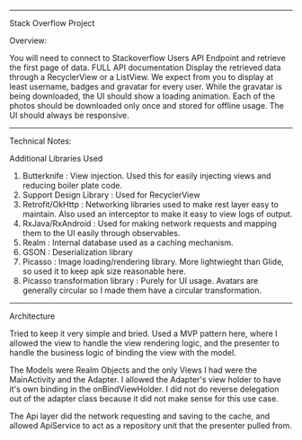 --------------------------------------------------------------------------------------------------------

Stack Overflow Project

Overview:

You will need to connect to Stackoverflow Users API Endpoint and retrieve the first page of data. FULL API documentation
Display the retrieved data through a RecyclerView or a ListView.
We expect from you to display at least username, badges and gravatar for every user.
While the gravatar is being downloaded, the UI should show a loading animation.
Each of the photos should be downloaded only once and stored for offline usage.
The UI should always be responsive.

--------------------------------------------------------------------------------------------------------

Technical Notes:

Additional Libraries Used

1. Butterknife : View injection. Used this for easily injecting views and reducing boiler plate code.
2. Support Design Library : Used for RecyclerView 
3. Retrofit/OkHttp : Networking libraries used to make rest layer easy to maintain. Also used an interceptor to make it easy to view logs of output.
4. RxJava/RxAndroid : Used for making network requests and mapping them to the UI easily through observables.
5. Realm : Internal database used as a caching mechanism. 
6. GSON : Deserialization library 
7. Picasso : Image loading/rendering library. More lightwieght than Glide, so used it to keep apk size reasonable here.
8. Picasso transformation library : Purely for UI usage. Avatars are generally circular so I made them have
a circular transformation.


--------------------------------------------------------------------------------------------------------

Architecture

Tried to keep it very simple and bried. Used a MVP pattern here, where I allowed the view to handle the view rendering logic, and the presenter to handle the business logic of binding the view with the model.

The Models were Realm Objects and the only Views I had were the MainActivity and the Adapter.
I allowed the Adapter's view holder to have it's own binding in the onBindViewHolder. I did not do reverse
delegation out of the adapter class because it did not make sense for this use case. 

The Api layer did the network requesting and saving to the cache, and allowed ApiService to act as a repository unit
that the presenter pulled from. 
